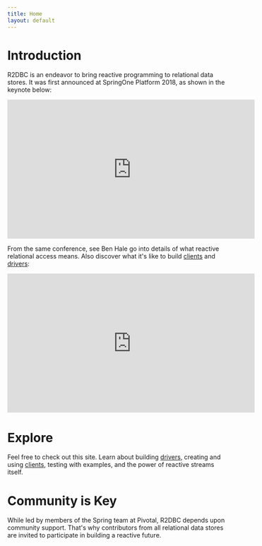 ```yaml
---
title: Home
layout: default
---
```


# Introduction

R2DBC is an endeavor to bring reactive programming to relational data stores. It was first announced at SpringOne Platform 2018, as shown in the keynote below:

<iframe width="560" height="315" src="https://www.youtube-nocookie.com/embed/E3s5f-JF8z4?start=520" frameborder="0" allow="autoplay; encrypted-media" allowfullscreen></iframe>

From the same conference, see Ben Hale go into details of what reactive relational access means. Also discover what it's like to build [clients](/clients) and [drivers](/drivers):

<iframe width="560" height="315" src="https://www.youtube-nocookie.com/embed/idApf9DMdfk" frameborder="0" allow="autoplay; encrypted-media" allowfullscreen></iframe>

# Explore

Feel free to check out this site. Learn about building [drivers](/drivers), creating and using [clients](/clients), testing with examples, and the power of reactive streams itself.


# Community is Key

While led by members of the Spring team at Pivotal, R2DBC depends upon community support. That's why contributors from all relational data stores are invited to participate in building a reactive future.